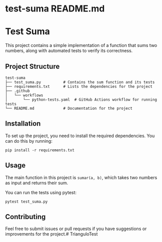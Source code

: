 # test-suma README.md

# Test Suma

This project contains a simple implementation of a function that sums two numbers, along with automated tests to verify its correctness.

## Project Structure

```
test-suma
├── test_suma.py          # Contains the sum function and its tests
├── requirements.txt      # Lists the dependencies for the project
├── .github
│   └── workflows
│       └── python-tests.yaml  # GitHub Actions workflow for running tests
└── README.md             # Documentation for the project
```

## Installation

To set up the project, you need to install the required dependencies. You can do this by running:

```
pip install -r requirements.txt
```

## Usage

The main function in this project is `sumar(a, b)`, which takes two numbers as input and returns their sum. 

You can run the tests using pytest:

```
pytest test_suma.py
```

## Contributing

Feel free to submit issues or pull requests if you have suggestions or improvements for the project.# TrianguloTest
